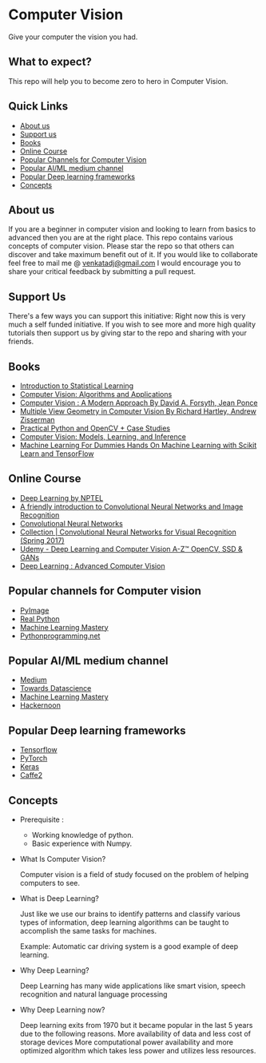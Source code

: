 # Computer Vision

Give your computer the vision you had.

## What to expect?

This repo will help you to become zero to hero in Computer Vision.

## Quick Links

- [About us](#about-us)
- [Support us](#support-us)
- [Books](#books)
- [Online Course](#online-course)
- [Popular Channels for Computer Vision](#popular-channels-for-computer-vision)
- [Popular AI/ML medium channel](#popular-ai/ml-medium-channel)
- [Popular Deep learning frameworks](#popular-deep-learning-frameworks)
- [Concepts](#concepts)

## About us

If you are a beginner in computer vision and looking to learn from basics to advanced then you are at the right place. This repo contains various concepts of computer vision. Please star the repo so that others can discover and take maximum benefit out of it. If you would like to collaborate feel free to mail me @ venkatadj@gmail.com I would encourage you to share your critical feedback by submitting a pull request.

## Support Us
There's a few ways you can support this initiative:
Right now this is very much a self funded initiative. If you wish to see more and more high quality tutorials then support us by giving star to the repo and sharing with your friends.

## Books

- [Introduction to Statistical Learning](https://www-bcf.usc.edu/~gareth/ISL/ISLR%20Seventh%20Printing.pdf)
- [Computer Vision: Algorithms and Applications](http://szeliski.org/Book/)
- [Computer Vision : A Modern Approach By David A. Forsyth, Jean Ponce](http://cmuems.com/excap/readings/forsyth-ponce-computer-vision-a-modern-approach.pdf)
- [Multiple View Geometry in Computer Vision By Richard Hartley, Andrew Zisserman](http://books.google.com/books?hl=en&lr=&id=si3R3Pfa98QC&oi=fnd&pg=PR11&dq=computer+vision&ots=aQo-nw6e4Q&sig=zGRDslfuKd1ytlZWwTaTKcuLdNw)
- [Practical Python and OpenCV + Case Studies](https://github.com/Shivanandroy/Study-Materials/blob/master/Practical%20Python%20and%20OpenCV%2C%203rd%20Edition.pdf)
- [Computer Vision: Models, Learning, and Inference](https://web.itu.edu.tr/hulyayalcin/Signal_Processing_Books/2010_Szeliski_ComputerVision.pdf)
- [Machine Learning For Dummies Hands On Machine Learning with Scikit Learn and TensorFlow](https://github.com/yanshengjia/ml-road/blob/master/resources/Hands%20On%20Machine%20Learning%20with%20Scikit%20Learn%20and%20TensorFlow.pdf)

## Online Course

- [Deep Learning by NPTEL](https://nptel.ac.in/courses/106106184/)
- [A friendly introduction to Convolutional Neural Networks and Image Recognition](https://www.youtube.com/watch?v=2-Ol7ZB0MmU)
- [Convolutional Neural Networks](https://www.coursera.org/learn/convolutional-neural-networks)
- [Collection | Convolutional Neural Networks for Visual Recognition (Spring 2017)](https://www.youtube.com/watch?v=vT1JzLTH4G4&list=PL3FW7Lu3i5JvHM8ljYj-zLfQRF3EO8sYv)
- [Udemy - Deep Learning and Computer Vision A-Z™ OpenCV, SSD & GANs](https://www.udemy.com/course/computer-vision-a-z/)
- [Deep Learning : Advanced Computer Vision](https://www.udemy.com/advanced-computer-vision/?src=sac&kw=deep%20learning%3A%20advanced)

## Popular channels for Computer vision
- [PyImage](https://www.pyimagesearch.com/)
- [Real Python](https://realpython.com/tutorials/computer-vision/)
- [Machine Learning Mastery](https://machinelearningmastery.com/what-is-computer-vision/)
- [Pythonprogramming.net](https://pythonprogramming.net/search/?q=opencv)

## Popular AI/ML medium channel
- [Medium](https://medium.com/)
- [Towards Datascience](https://towardsdatascience.com/)
- [Machine Learning Mastery](https://machinelearningmastery.com/what-is-computer-vision/)
- [Hackernoon](https://hackernoon.com/artificial-intelligence/home)

## Popular Deep learning frameworks

- [Tensorflow](https://www.tensorflow.org/)
- [PyTorch](https://pytorch.org/)
- [Keras](https://keras.io/)
- [Caffe2](https://caffe2.ai/)

## Concepts

- Prerequisite :

  - Working knowledge of python.
  - Basic experience with Numpy.

- What Is Computer Vision?

  Computer vision is a field of study focused on the problem of helping computers to see.

- What is Deep Learning?

  Just like we use our brains to identify patterns and classify various types of information, deep learning algorithms can be   taught to accomplish the same tasks for machines.

   Example:
   Automatic car driving system is a good example of deep learning.

- Why Deep Learning?

  Deep Learning has many wide applications like smart vision, speech recognition and natural language processing

- Why Deep Learning now?

   Deep learning exits from 1970 but it became popular in the last 5 years due to the following reasons.
   More availability of data and less cost of storage devices
   More computational power availability and more optimized algorithm which takes less power and utilizes less resources.

